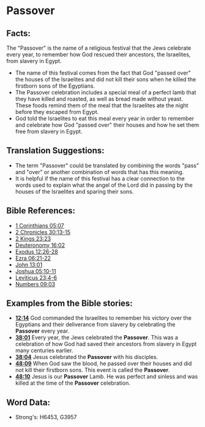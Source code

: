 # Passover #

## Facts: ##

The "Passover" is the name of a religious festival that the Jews celebrate every year, to remember how God rescued their ancestors, the Israelites, from slavery in Egypt.

* The name of this festival comes from the fact that God "passed over" the houses of the Israelites and did not kill their sons when he killed the firstborn sons of the Egyptians.
* The Passover celebration includes a special meal of a perfect lamb that they have killed and roasted, as well as bread made without yeast. These foods remind them of the meal that the Israelites ate the night before they escaped from Egypt.
* God told the Israelites to eat this meal every year in order to remember and celebrate how God "passed over" their houses and how he set them free from slavery in Egypt.

## Translation Suggestions: ##

* The term "Passover" could be translated by combining the words "pass" and "over" or another combination of words that has this meaning.
* It is helpful if the name of this festival has a clear connection to the words used to explain what the angel of the Lord did in passing by the houses of the Israelites and sparing their sons.

## Bible References: ##

* [1 Corinthians 05:07](rc://en/tn/help/1co/05/07)
* [2 Chronicles 30:13-15](rc://en/tn/help/2ch/30/13)
* [2 Kings 23:23](rc://en/tn/help/2ki/23/23)
* [Deuteronomy 16:02](rc://en/tn/help/deu/16/02)
* [Exodus 12:26-28](rc://en/tn/help/exo/12/26)
* [Ezra 06:21-22](rc://en/tn/help/ezr/06/21)
* [John 13:01](rc://en/tn/help/jhn/13/01)
* [Joshua 05:10-11](rc://en/tn/help/jos/05/10)
* [Leviticus 23:4-6](rc://en/tn/help/lev/23/04)
* [Numbers 09:03](rc://en/tn/help/num/09/03)

## Examples from the Bible stories: ##

* __[12:14](rc://en/tn/help/obs/12/14)__ God commanded the Israelites to remember his victory over the Egyptians and their deliverance from slavery by celebrating the __Passover__  every year.
* __[38:01](rc://en/tn/help/obs/38/01)__ Every year, the Jews celebrated the __Passover__. This was a celebration of how God had saved their ancestors from slavery in Egypt many centuries earlier.
* __[38:04](rc://en/tn/help/obs/38/04)__ Jesus celebrated the __Passover__  with his disciples.
* __[48:09](rc://en/tn/help/obs/48/09)__ When God saw the blood, he passed over their houses and did not kill their firstborn sons. This event is called the __Passover__.
* __[48:10](rc://en/tn/help/obs/48/10)__ Jesus is our __Passover__  Lamb. He was perfect and sinless and was killed at the time of the __Passover__  celebration.

## Word Data: ##

* Strong's: H6453, G3957
